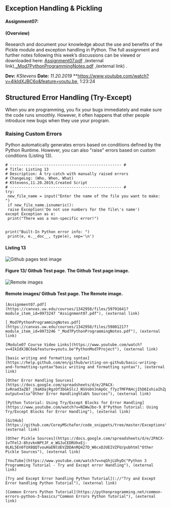 ## Exception Handling & Pickling
#### Assignment07:
#### (Overview)

 Research and document your knowledge about the use and benefits of the 
 Pickle module and exception handling in Python. The full assignment and further notes following 
 this week’s discussions can be viewed or downloaded here: [Assignment07.pdf](https://canvas.uw.edu/courses/1342958/files/59791641?module_item_id=9973247 "Assignment07.pdf") ,(external link),[_Mod7PythonProgrammingNotes.pdf](https://canvas.uw.edu/courses/1342958/files/59801217?module_item_id=9973246 "_Mod7PythonProgrammingNotes.pdf") ,(external link)
.

**Dev:** *KStevens*
**Date:** *11.20.2019*
**https://www.youtube.com/watch?v=4IkIdXJBC6o&feature=youtu.be, 1:23:24

## Structured Error Handling (Try-Except)
When you are programming, you fix your bugs immediately and make sure the code
runs smoothly. However, it often happens that other people introduce new bugs
when they use your program.

### Raising Custom Errors
Python automatically generates errors based on conditions defined by the
Python Runtime. However, you can also "raise" errors based on custom
conditions (Listing 13).

```
# ------------------------------------------------- #
# Title: Listing 13
# Description: A try-catch with manually raised errors
# ChangeLog: (Who, When, What)
# KStevens,11.20.2019,Created Script
# ------------------------------------------------- #
try:
 new_file_name = input("Enter the name of the file you want to make: ")
 if new_file_name.isnumeric():
 raise Exception('Do not use numbers for the file\'s name')
except Exception as e:
 print("There was a non-specific error!")


print("Built-In Python error info: ")
 print(e, e.__doc__, type(e), sep='\n')
```
#### Listing 13

![Github pages test image](https://ksteve3.github.io/ITFnd100-Mod07/Snips/test%20github%20image.PNG "Github pages test image")
#### Figure 13/ Github Test page. The Github Test page image.

![Remote images](https://i.ytimg.com/vi/l3oPTo4vCXI/maxresdefault.jpg "Remote images")
#### Remote images/ Github Test page. The Remote image.

	[Assignment07.pdf](https://canvas.uw.edu/courses/1342958/files/59791641?module_item_id=9973247 "Assignment07.pdf"), (external link)

	[_Mod7PythonProgrammingNotes.pdf](https://canvas.uw.edu/courses/1342958/files/59801217?module_item_id=9973246 "_Mod7PythonProgrammingNotes.pdf"), (external link)

	[Module07 Course Video Links](https://www.youtube.com/watch?v=4IkIdXJBC6o&feature=youtu.be"PythonMod7Project"), (external link)

	[basic writing and formatting syntax](https://help.github.com/en/github/writing-on-github/basic-writing-and-formatting-syntax"basic writing and formatting syntax"), (external link)

	[Other Error Handling Sources](https://docs.google.com/spreadsheets/d/e/2PACX-1vRnad3aZB7_j9aKOajRgzOf3bGkSlcJ_NSVobVJnApOc_f7yzTMFPAHcjIhD6IxhiaIhZpEK6UEiXn1WBTG3sg/pub?output=xlsx"Other Error Handling%tab% Sources"), (external link)

	[Python Tutorial: Using Try/Except Blocks for Error Handling](https://www.youtube.com/watch?v=NIWwJbo-9_8"Python Tutorial: Using Try/Except Blocks for Error Handling"), (external link)

	[GitHub](https://github.com/CoreyMSchafer/code_snippets/tree/master/Exceptions"GitHub"), (external link)

	[Other Pickle Sources](https://docs.google.com/spreadsheets/d/e/2PACX-1vTFel2-8hzvknNPtJF_e_WGJuCEDRUhxEj-0LKL5En0fUX8QQTvouHaENlUEVZDDAnRQ427D_W6cxDJUEIVZFU/pubhtml"Other Pickle Sources"), (external link)

	[YouTube](https://www.youtube.com/watch?v=nqGhjLUhyDc"Python 3 Programming Tutorial - Try and Except error Handling"), (external link)

	[Try and Except Error handling Python Tutorial](://"Try and Except Error handling Python Tutorial"), (external link)

	[Common Errors Python Tutorial](https://pythonprogramming.net/common-errors-python-3-basics/"Common Errors Python Tutorial"), (external link)
